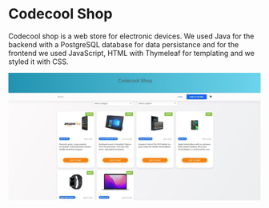 # Codecool Shop

Codecool shop is a web store for electronic devices. We used Java for the backend with a PostgreSQL database for data persistance and for the frontend we used JavaScript, HTML with Thymeleaf for templating and we styled it with CSS.

![Main Page](https://github.com/readyrok/codecool-shop/blob/Claudiu/codecoolshop.png?raw=true "Main Page")